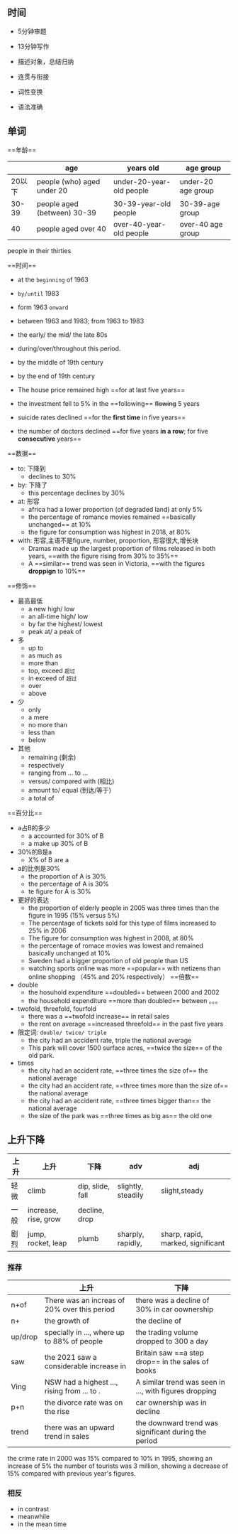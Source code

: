 ## 时间
- 5分钟审题
- 13分钟写作

- 描述对象，总结归纳
- 连贯与衔接
- 词性变换
- 语法准确

## 单词
==年龄==

|        | age                         | years old                | age group          |
| ------ | --------------------------- | ------------------------ | ------------------ |
| 20以下 | people (who) aged under 20  | under-20-year-old people | under-20 age group |
| 30-39  | people aged (between) 30-39 | 30-39-year-old people    | 30-39-age group    |
| 40     | people aged over 40         | over-40-year-old people  | over-40 age group  |

people in their thirties 

==时间==
- at the `beginning` of  1963
- `by/until` 1983
- form 1963 `onward`
- between 1963 and 1983; from 1963 to 1983
- the early/ the mid/ the late 80s
- during/over/throughout this period.
- by the middle of 19th century
- by the end of 19th century

- The house price remained high ==for at last  five years==
- the investment fell to 5% in the ==following== ~~flowing~~ 5 years
- suicide rates declined ==for the **first time** in five years==
- the number of doctors declined ==for five years **in a row**; for five **consecutive** years==

==数据==

- to: 下降到
	- declines to 30%
- by: 下降了
	- this percentage declines by 30%
- at: 形容
	- africa had a lower proportion (of degraded land) at only 5%
	- the percentage of romance movies remained ==basically unchanged== at 10%
	- the figure for consumption was highest in 2018, at 80%
- with: 形容,主语不是figure, number, proportion, 形容很大,增长块
	- Dramas made up the largest proportion of films released in both years, ==with the figure rising from 30% to 35%==
	- A ==similar== trend was seen in Victoria, ==with the figures **droppign** to 10%==

==修饰==
- 最高最低
	- a new high/ low
	- an all-time high/ low
	- by far the highest/ lowest
	- peak at/ a peak of
- 多
	- up to
	- as much as
	- more than
	- top, exceed `超过`
	- in exceed of `超过`
	- over
	- above
- 少
	- only
	- a mere
	- no more than 
	- less than
	- below
- 其他
	- remaining (剩余)
	- respectively
	- ranging from ... to ...
	- versus/ compared with (相比)
	- amount to/ equal (到达/等于)
	- a total of

==百分比==
- a占B的多少
	- a accounted for 30% of B
	- a make up 30% of B
- 30%的B是a
	- X% of B are a
- a的比例是30%
	- the proportion of A is 30%
	- the percentage of A is 30%
	- te figure for A is 30%
- 更好的表达
	- the proportion of elderly people in 2005 was three times than the figure in 1995 (15% versus 5%)
	- The percentage of tickets sold for this type of films increased to 25% in 2006
	- The figure for consumption was highest in 2008, at 80%
	- the percentage of romace movies was lowest and remained basically unchanged at 10%
	- Sweden had a bigger proportion of old people than US
	- watching sports online was more ==popular== with netizens than online shopping （45% and 20% respectively） 
==倍数==
- double
	- the hosuhold expenditure ==doubled== between 2000 and 2002
	- the household expenditure ==more than doubled== between 。。。
- twofold, threefold, fourfold
	- there was a ==twofold increase== in retail sales
	- the rent on average ==increased threefold== in the past five years
- 限定词: `double/ twice/ triple`
	- the city had an accident rate, triple the national average
	- This park will cover 1500 surface acres, ==twice the size== of the old park.
- times
	- the city had an accident rate, ==three times the size of== the national average
	- the city had an accident rate, ==three times more than the size of== the national average
	- the city had an accident rate, ==three times bigger than== the national average
	- the size of the park was ==three times as big as== the old one

## 上升下降
| 上升 | 上升                 | 下降             | adv                | adj                               |
| ---- | -------------------- | ---------------- | ------------------ | --------------------------------- |
| 轻微 | climb                | dip, slide, fall | slightly, steadily | slight,steady                     |
| 一般 | increase, rise, grow | decline, drop    |                    |                                   |
| 剧烈 | jump, rocket, leap   | plumb            | sharply, rapidly,  | sharp, rapid, marked, significant | 


### 推荐
|         | 上升                                         | 下降                                                   |
| ------- | -------------------------------------------- | ------------------------------------------------------ |
| n+of    | There was an increas of 20% over this period | there was a decline of 30% in car oownership           |
| n+      | the growth of                                | the decline of                                         |
| up/drop | specially in ..., where up to 88% of people  | the trading volume dropped to 300 a day                |
| saw     | the 2021 saw a considerable increase in      | Britain saw ==a step drop== in the sales of books      |
| Ving    | NSW had a highest ..., rising from ... to .  | A similar trend was seen in ..., with figures dropping |
| p+n     | the divorce rate was on the rise             | car ownership was in decline                           |
| trend   | there was an upward trend in sales           | the downward trend was significant during the period   | 

the crime rate in 2000 was 15% compared to 10% in 1995, showing an increase of 5%
the number of tourists was 3 million, showing a decrease of 15% compared with previous year's figures.

### 相反
- in contrast
- meanwhile
- in the mean time